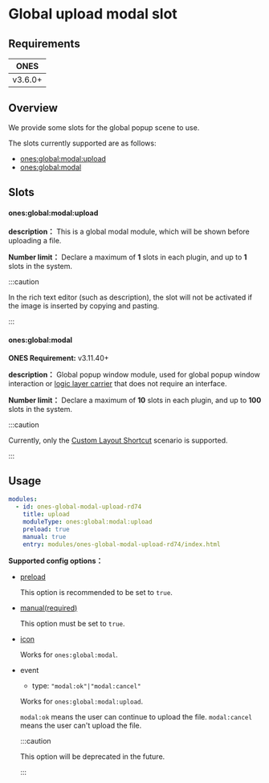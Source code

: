 # Global upload modal slot

## Requirements

|  ONES   |
| :-----: |
| v3.6.0+ |

## Overview

We provide some slots for the global popup scene to use.

The slots currently supported are as follows:

- [ones:global:modal:upload](#onesglobalmodalupload)
- [ones:global:modal](#onesglobalmodal)

## Slots

#### ones:global:modal:upload

**description：** This is a global modal module, which will be shown before uploading a file.

**Number limit：** Declare a maximum of **1** slots in each plugin, and up to **1** slots in the system.

:::caution

In the rich text editor (such as description), the slot will not be activated if the image is inserted by copying and pasting.

:::

#### ones:global:modal

**ONES Requirement:** v3.11.40+

**description：** Global popup window module, used for global popup window interaction or [logic layer carrier](../../business/project/layout-custom-quick-action#2%E6%97%A0%E7%95%8C%E9%9D%A2%E7%BA%AF%E9%80%BB%E8%BE%91%E7%B1%BB%E5%9E%8B) that does not require an interface.

**Number limit：** Declare a maximum of **10** slots in each plugin, and up to **100** slots in the system.

:::caution

Currently, only the [Custom Layout Shortcut](../../business/project/layout-custom-quick-action) scenario is supported.

:::

## Usage

```yaml
modules:
  - id: ones-global-modal-upload-rd74
    title: upload
    moduleType: ones:global:modal:upload
    preload: true
    manual: true
    entry: modules/ones-global-modal-upload-rd74/index.html
```

**Supported config options：**

- [preload](../../../reference/config/plugin.yaml#preload)

  This option is recommended to be set to `true`.

- [manual(required)](../../../reference/config/plugin.yaml#manual)

  This option must be set to `true`.

- [icon](../../../reference/config/plugin.yaml#icon)

  Works for `ones:global:modal`.

- event

  - type: `"modal:ok"|"modal:cancel"`

  Works for `ones:global:modal:upload`.

  `modal:ok` means the user can continue to upload the file. `modal:cancel` means the user can't upload the file.

  :::caution

  This option will be deprecated in the future.

  :::
